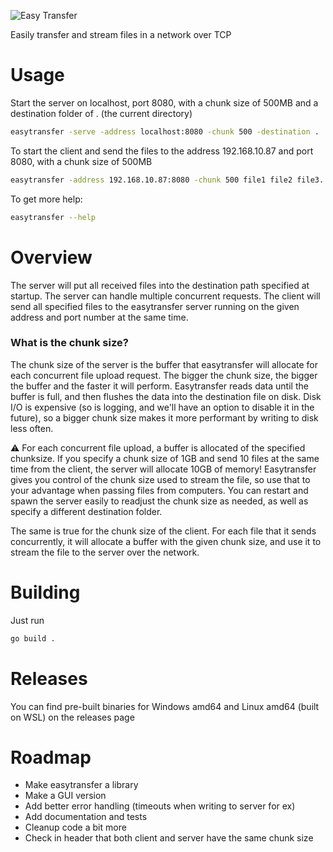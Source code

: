 ![Easy Transfer](https://github.com/ivanrg99/easytransfer/assets/47028390/17705219-6164-4637-b162-0d1e01f77c3f)

Easily transfer and stream files in a network over TCP

# Usage
Start the server on localhost, port 8080, with a chunk size of 500MB and a destination folder of . (the current directory) 
```bash
easytransfer -serve -address localhost:8080 -chunk 500 -destination .
```
To start the client and send the files to the address 192.168.10.87 and port 8080, with a chunk size of 500MB
```bash
easytransfer -address 192.168.10.87:8080 -chunk 500 file1 file2 file3...
```
To get more help:
```bash
easytransfer --help
```
# Overview
The server will put all received files into the destination path specified at startup. The server can handle multiple concurrent requests.
The client will send all specified files to the easytransfer server running on the given address and port number at the same time.

### What is the chunk size?
The chunk size of the server is the buffer that easytransfer will allocate for each concurrent file upload request. The bigger the chunk size, the bigger the buffer and the faster it will perform. Easytransfer reads data until the buffer is full, and then flushes the data into the destination file on disk. Disk I/O is expensive (so is logging, and we'll have an option to disable it in the future), so a bigger chunk size makes it more performant by writing to disk less often. 

⚠️ For each concurrent file upload, a buffer is allocated of the specified chunksize. If you specify a chunk size of 1GB and send 10 files at the same time from the client, the server will allocate 10GB of memory!
Easytransfer gives you control of the chunk size used to stream the file, so use that to your advantage when passing files from computers. You can restart and spawn the server easily to readjust the chunk size as needed, as well as specify a different destination folder.

The same is true for the chunk size of the client. For each file that it sends concurrently, it will allocate a buffer with the given chunk size, and use it to stream the file to the server over the network.

# Building
Just run 
```bash
go build .
```
# Releases
You can find pre-built binaries for Windows amd64 and Linux amd64 (built on WSL) on the releases page

# Roadmap
- Make easytransfer a library
- Make a GUI version
- Add better error handling (timeouts when writing to server for ex)
- Add documentation and tests
- Cleanup code a bit more
- Check in header that both client and server have the same chunk size